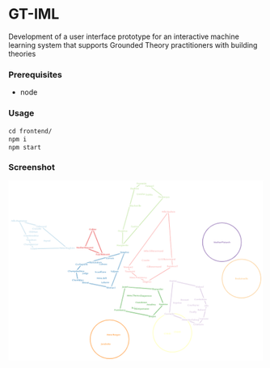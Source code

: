 # GT-IML

Development of a user interface prototype for an interactive machine learning system that supports Grounded Theory practitioners with building theories

### Prerequisites

- node

### Usage

```
cd frontend/
npm i
npm start
```

### Screenshot

![plot](/assets/images/GT-IML.png)
